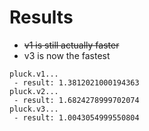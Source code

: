 # Results

- ~~v1 is still actually faster~~
- v3 is now the fastest

```
pluck.v1...
 - result: 1.3812021000194363
pluck.v2...
 - result: 1.6824278999702074
pluck.v3...
 - result: 1.0043054999550804
```
